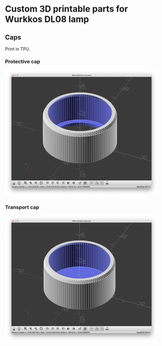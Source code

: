 # Custom 3D printable parts for Wurkkos DL08 lamp

## Caps

Print in TPU.

### Protective cap

![Protective cap](dl08-protective-cap.png)

### Transport cap

![Transport cap](dl08-transport-cap.png)
